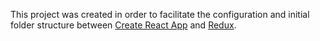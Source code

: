 This project was created in order to facilitate the configuration and initial folder structure between [Create React App](https://github.com/facebook/create-react-app) and [Redux](https://redux.js.org/).
